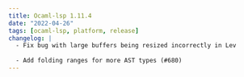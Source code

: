 ```yaml
---
title: Ocaml-lsp 1.11.4
date: "2022-04-26"
tags: [ocaml-lsp, platform, release]
changelog: |
  - Fix bug with large buffers being resized incorrectly in Lev
  
  - Add folding ranges for more AST types (#680)
---
```


